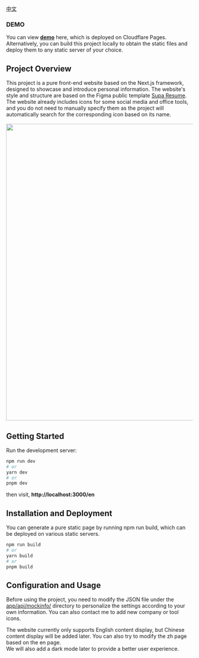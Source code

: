 [中文](./ChineseReadme.md)


### DEMO
You can view <b>[demo](https://aboutme.viku.org/)</b> here, which is deployed on Cloudflare Pages. Alternatively, you can build this project locally to obtain the static files and deploy them to any static server of your choice.
## Project Overview

This project is a pure front-end website based on the Next.js framework, designed to showcase and introduce personal information. The website's style and structure are based on the Figma public template [Supa Resume](https://www.figma.com/community/file/1087586245868299560).
<br />
The website already includes icons for some social media and office tools, and you do not need to manually specify them as the project will automatically search for the corresponding icon based on its name.
<br />
<br />
<img src="./public/preview/page-snapshot01.png" width="800px"/>
<br />

## Getting Started
Run the development server:
```bash
npm run dev
# or
yarn dev
# or
pnpm dev
```
then visit, <b> http://localhost:3000/en </b>
<br />
## Installation and Deployment
You can generate a pure static page by running npm run build, which can be deployed on various static servers.
```bash
npm run build
# or
yarn build
# or
pnpm build
```

## Configuration and Usage
Before using the project, you need to modify the JSON file under the [app/api/mockinfo/](./app/api/mockinfo/) directory to personalize the settings according to your own information. You can also contact me to add new company or tool icons.

The website currently only supports English content display, but Chinese content display will be added later. You can also try to modify the zh page based on the en page.
<br>
We will also add a dark mode later to provide a better user experience.